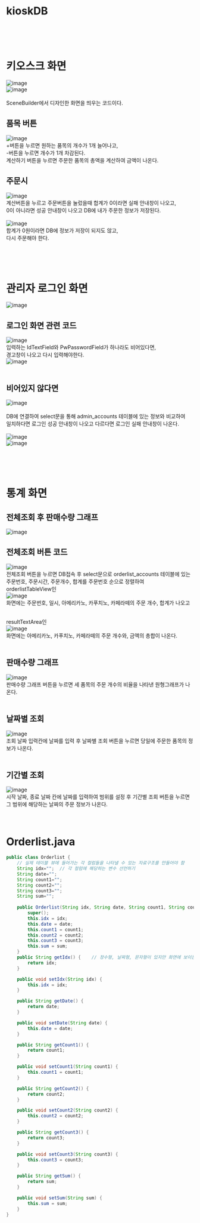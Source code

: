 # kioskDB
<br><br><br>
# 키오스크 화면
![image](https://github.com/gkstmdrb/kioskDB/assets/114748816/698f154b-512e-4d3a-9885-026ff68e0c54) <br>
![image](https://github.com/gkstmdrb/kioskDB/assets/114748816/aeaa58c0-5199-49bd-9c45-33cd14945394) <br><br>
SceneBuilder에서 디자인한 화면을 띄우는 코드이다.

## 품목 버튼
![image](https://github.com/gkstmdrb/kioskDB/assets/114748816/1a0fc4cf-9396-4885-b00c-a57a4d45ab09) <br>
+버튼을 누르면 원하는 품목의 개수가 1개 늘어나고, <br>
-버튼을 누르면 개수가 1개 차감된다. <br>
계산하기 버튼을 누르면 주문한 품목의 총액을 계산하여 금액이 나온다.

## 주문시
![image](https://github.com/gkstmdrb/kioskDB/assets/114748816/861e9335-33dd-4bf7-b47a-b96b05677b70) <br>
계산버튼을 누르고 주문버튼을 눌렀을때 합계가 0이라면 실패 안내창이 나오고, <br>
0이 아니라면 성공 안내창이 나오고 DB에 내가 주문한 정보가 저장된다. <br><br>
![image](https://github.com/gkstmdrb/kioskDB/assets/114748816/508a4474-8c34-440b-85d8-d1dc97819b64) <br>
합계가 0원이라면 DB에 정보가 저장이 되지도 않고, <br>
다시 주문해야 한다.

<br><br><br>
# 관리자 로그인 화면
![image](https://github.com/gkstmdrb/kioskDB/assets/114748816/d11155f5-9b98-41d5-bd45-611edbf431ea) <br>
## 로그인 화면 관련 코드
![image](https://github.com/gkstmdrb/kioskDB/assets/114748816/0458a498-35e4-4c70-a285-88375520e9ef) <br>
입력하는 IdTextField와 PwPasswordField가 하나라도 비어있다면, <br>
경고창이 나오고 다시 입력해야한다. <br>
![image](https://github.com/gkstmdrb/kioskDB/assets/114748816/73368a3d-345e-476b-b398-6ec7d3836ef9) <br><br>

## 비어있지 않다면
![image](https://github.com/gkstmdrb/kioskDB/assets/114748816/438e598b-d018-44b9-86ff-5051edbcab33) <br><br>
DB에 연결하여 select문을 통해 admin_accounts 테이블에 있는 정보와 비교하여 <br>
일치하다면 로그인 성공 안내창이 나오고 다르다면 로그인 실패 안내창이 나온다. <br><br>
![image](https://github.com/gkstmdrb/kioskDB/assets/114748816/299aaa0c-4e7b-4ca1-8300-06f329d92d01) <br>
![image](https://github.com/gkstmdrb/kioskDB/assets/114748816/0493f829-55ae-4929-9b6f-2bca9b80d4ae)

<br><br><br>
# 통계 화면
## 전체조회 후 판매수량 그래프
![image](https://github.com/gkstmdrb/kioskDB/assets/114748816/ec2b8c22-d13a-45c3-a0ae-c4ae9d5847dd) <br>
## 전체조회 버튼 코드
![image](https://github.com/gkstmdrb/kioskDB/assets/114748816/1e81bb51-0739-40f1-a94c-45d75203ed75) <br>
전체조회 버튼을 누르면 DB접속 후 select문으로 orderlist_accounts 테이블에 있는 <br>
주문번호, 주문시간, 주문개수, 합계를 주문번호 순으로 정렬하여 <br>
orderlistTableView인 <br>
![image](https://github.com/gkstmdrb/kioskDB/assets/114748816/b3201ba1-172a-4626-87f3-d26cdbde1084) <br>
화면에는 주문번호, 일시, 아메리카노, 카푸치노, 카페라떼의 주문 개수, 합계가 나오고 <br><br>

resultTextArea인 <br>
![image](https://github.com/gkstmdrb/kioskDB/assets/114748816/20007359-2e35-4da8-8839-70e6e10341b5) <br>
화면에는 아메리카노, 카푸치노, 카페라떼의 주문 개수와, 금액의 총합이 나온다. <br><br>

## 판매수량 그래프
![image](https://github.com/gkstmdrb/kioskDB/assets/114748816/9f003c16-b7b5-4aa8-8d34-9bd7af7b59b7) <br>
판매수량 그래프 버튼을 누르면 세 품목의 주문 개수의 비율을 나타낸 원형그래프가 나온다.<br><br>

## 날짜별 조회
![image](https://github.com/gkstmdrb/kioskDB/assets/114748816/ae36a673-f1e1-4409-94ba-a6965fd3afc4) <br>
조회 날짜 입력칸에 날짜를 입력 후 날짜별 조회 버튼을 누르면 당일에 주문한 품목의 정보가 나온다. <br><br>

## 기간별 조회
![image](https://github.com/gkstmdrb/kioskDB/assets/114748816/3d5293b7-8309-48f2-9c8a-2be883ec25f3) <br>
시작 날짜, 종료 날짜 칸에 날짜를 입력하여 범위를 설정 후 기간별 조회 버튼을 누르면 그 범위에 해당하는 날짜의 주문 정보가 나온다. <br><br><br>

# Orderlist.java
``` java
public class Orderlist {
	// 실제 테이블 뷰에 들어가는 각 컬럼들을 나타낼 수 있는 자료구조를 만들어야 함
	String idx=""; 	// 각 컬럼에 해당하는 변수 선언하기
	String date="";
	String count1="";
	String count2="";
	String count3="";
	String sum="";
	
	public Orderlist(String idx, String date, String count1, String count2, String count3, String sum) {
		super();
		this.idx = idx;
		this.date = date;
		this.count1 = count1;
		this.count2 = count2;
		this.count3 = count3;
		this.sum = sum;
	}
	public String getIdx() {	// 정수형, 날짜형, 문자형이 있지만 화면에 보이는건 모두 문자형 --> 모두 String
		return idx;
	}

	public void setIdx(String idx) {
		this.idx = idx;
	}

	public String getDate() {
		return date;
	}

	public void setDate(String date) {
		this.date = date;
	}

	public String getCount1() {
		return count1;
	}

	public void setCount1(String count1) {
		this.count1 = count1;
	}

	public String getCount2() {
		return count2;
	}

	public void setCount2(String count2) {
		this.count2 = count2;
	}

	public String getCount3() {
		return count3;
	}

	public void setCount3(String count3) {
		this.count3 = count3;
	}

	public String getSum() {
		return sum;
	}

	public void setSum(String sum) {
		this.sum = sum;
	}
}
```
